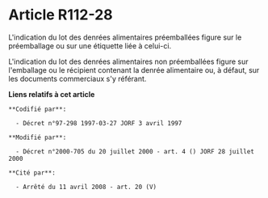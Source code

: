 # Article R112-28

L'indication du lot des denrées alimentaires préemballées figure sur le préemballage ou sur une étiquette liée à celui-ci.

L'indication du lot des denrées alimentaires non préemballées figure sur l'emballage ou le récipient contenant la denrée
alimentaire ou, à défaut, sur les documents commerciaux s'y référant.

**Liens relatifs à cet article**

	**Codifié par**:

	  - Décret n°97-298 1997-03-27 JORF 3 avril 1997

	**Modifié par**:

	  - Décret n°2000-705 du 20 juillet 2000 - art. 4 () JORF 28 juillet 2000

	**Cité par**:

	  - Arrêté du 11 avril 2008 - art. 20 (V)

